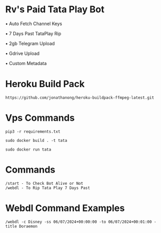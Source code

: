 # Rv's Paid Tata Play Bot

• Auto Fetch Channel Keys

• 7 Days Past TataPlay Rip

• 2gb Telegram Upload

• Gdrive Upload

• Custom Metadata

# Heroku Build Pack

```
https://github.com/jonathanong/heroku-buildpack-ffmpeg-latest.git
```
# Vps Commands
```
pip3 -r requirements.txt
```
```
sudo docker build . -t tata
```
```
sudo docker run tata
```

# Commands

```
/start - To Check Bot Alive or Not
/webdl - To Rip Tata Play 7 Days Past
```

# Webdl Command Examples

```
/webdl -c Disney -ss 06/07/2024+00:00:00 -to 06/07/2024+00:01:00 -title Doraemon
```
